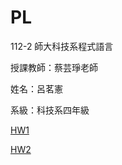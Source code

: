 # PL
112-2 師大科技系程式語言

授課教師：蔡芸琤老師

姓名：呂茗憲

系級：科技系四年級

[HW1](https://github.com/91120chris/PL/blob/main/HW1.ipynb)

[HW2](https://github.com/91120chris/PL/blob/main/HW2.ipynb)

